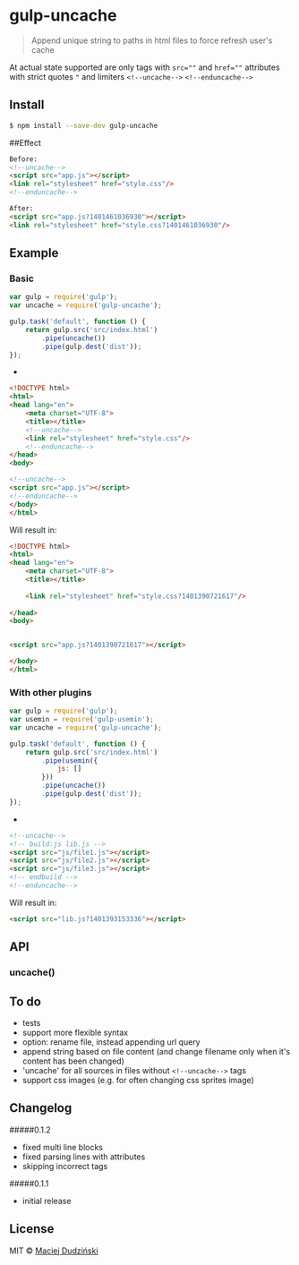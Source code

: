 # gulp-uncache

> Append unique string to paths in html files to force refresh user's cache

At actual state supported are only tags with `src=""` and `href=""` attributes with strict quotes `"` and limiters `<!--uncache-->` `<!--enduncache-->`

## Install

```bash
$ npm install --save-dev gulp-uncache
```
##Effect
```html
Before:
<!--uncache-->
<script src="app.js"></script>
<link rel="stylesheet" href="style.css"/>
<!--enduncache-->

After:
<script src="app.js?1401461036930"></script>
<link rel="stylesheet" href="style.css?1401461036930"/>
```
## Example

### Basic
```javascript
var gulp = require('gulp');
var uncache = require('gulp-uncache');

gulp.task('default', function () {
	return gulp.src('src/index.html')
		.pipe(uncache())
		.pipe(gulp.dest('dist'));
});
```
+
```html
<!DOCTYPE html>
<html>
<head lang="en">
    <meta charset="UTF-8">
    <title></title>
    <!--uncache-->
    <link rel="stylesheet" href="style.css"/>
    <!--enduncache-->
</head>
<body>

<!--uncache-->
<script src="app.js"></script>
<!--enduncache-->
</body>
</html>
```
Will result in:
```html
<!DOCTYPE html>
<html>
<head lang="en">
    <meta charset="UTF-8">
    <title></title>
    
    <link rel="stylesheet" href="style.css?1401390721617"/>
    
</head>
<body>


<script src="app.js?1401390721617"></script>

</body>
</html>
```
### With other plugins
```javascript
var gulp = require('gulp');
var usemin = require('gulp-usemin');
var uncache = require('gulp-uncache');

gulp.task('default', function () {
    return gulp.src('src/index.html')
        .pipe(usemin({
            js: []
        }))
        .pipe(uncache())
        .pipe(gulp.dest('dist'));
});
```
+
```html
<!--uncache-->
<!-- build:js lib.js -->
<script src="js/file1.js"></script>
<script src="js/file2.js"></script>
<script src="js/file3.js"></script>
<!-- endbuild -->
<!--enduncache-->
```
Will result in:
```html
<script src="lib.js?1401393153336"></script>
```
## API

### uncache()


## To do
* tests
* support more flexible syntax 
* option: rename file, instead appending url query
* append string based on file content (and change filename only when it's content has been changed)
* 'uncache' for all sources in files without `<!--uncache-->` tags
* support css images (e.g. for often changing css sprites image)

## Changelog

#####0.1.2
- fixed multi line blocks
- fixed parsing lines with attributes
- skipping incorrect tags

#####0.1.1
- initial release

## License

MIT © [Maciej Dudziński](https://github.com/elmccd)
